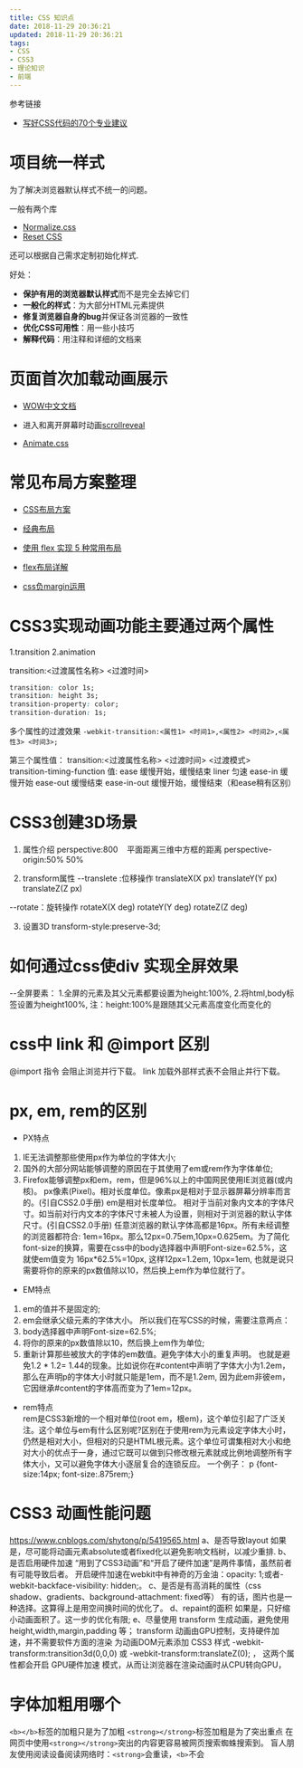 ```yaml
---
title: CSS 知识点
date: 2018-11-29 20:36:21
updated: 2018-11-29 20:36:21
tags:
- CSS
- CSS3
- 理论知识
- 前端
---
```


参考链接
- [写好CSS代码的70个专业建议](http://caibaojian.com/70-expert-ideas-for-better-css-coding.html)

# 项目统一样式

为了解决浏览器默认样式不统一的问题。

一般有两个库
- [Normalize.css](http://necolas.github.io/normalize.css/)
- [Reset CSS](https://meyerweb.com/eric/tools/css/reset/)

还可以根据自己需求定制初始化样式.

好处：
- **保护有用的浏览器默认样式**而不是完全去掉它们
- **一般化的样式**：为大部分HTML元素提供
- **修复浏览器自身的bug**并保证各浏览器的一致性
- **优化CSS可用性**：用一些小技巧
- **解释代码**：用注释和详细的文档来


# 页面首次加载动画展示
- [WOW中文文档](https://github.com/matthieua/WOW)

- 进入和离开屏幕时动画[scrollreveal]( https://github.com/jlmakes/scrollreveal.js)

- [Animate.css](https://daneden.github.io/animate.css/)


# 常见布局方案整理

- [CSS布局方案](https://segmentfault.com/a/1190000010989110)
- [经典布局](https://juejin.im/entry/591dc015da2f60005d25e6b0)
- [使用 flex 实现 5 种常用布局](https://segmentfault.com/a/1190000012275086)
- [flex布局详解](http://caibaojian.com/flexbox-guide.html)

- [css负margin运用](http://www.admin10000.com/document/9351.html)


# CSS3实现动画功能主要通过两个属性
1.transition
2.animation

transition:<过渡属性名称> <过渡时间>
```css
transition: color 1s;
transition: height 3s;
transition-property: color; 
transition-duration: 1s;
```
多个属性的过渡效果
`-webkit-transition:<属性1> <时间1>,<属性2> <时间2>,<属性3> <时间3>;`

第三个属性值：
transition:<过渡属性名称> <过渡时间> <过渡模式>   
transition-timing-function
值:  ease   缓慢开始，缓慢结束
    liner        匀速
    ease-in    缓慢开始
    ease-out    缓慢结束
    ease-in-out    缓慢开始，缓慢结束（和ease稍有区别）

# CSS3创建3D场景

1. 属性介绍
perspective:800    平面距离三维中方框的距离
perspective-origin:50% 50%

2. transform属性
--translete :位移操作
translateX(X px)
translateY(Y px)
translateZ(Z px)

--rotate：旋转操作
rotateX(X deg)
rotateY(Y deg)
rotateZ(Z deg)

3. 设置3D
transform-style:preserve-3d;

# 如何通过css使div 实现全屏效果
--全屏要素：
    1.全屏的元素及其父元素都要设置为height:100%,
    2.将html,body标签设置为height100%,
注：height:100%是跟随其父元素高度变化而变化的

# css中 link 和 @import 区别

@import 指令 会阻止浏览并行下载。
link 加载外部样式表不会阻止并行下载。

# px,  em,  rem的区别

- PX特点
1. IE无法调整那些使用px作为单位的字体大小;
2. 国外的大部分网站能够调整的原因在于其使用了em或rem作为字体单位;
3. Firefox能够调整px和em，rem，但是96%以上的中国网民使用IE浏览器(或内核)。
px像素(Pixel)。相对长度单位。像素px是相对于显示器屏幕分辨率而言的。(引自CSS2.0手册)
em是相对长度单位。
相对于当前对象内文本的字体尺寸。如当前对行内文本的字体尺寸未被人为设置，则相对于浏览器的默认字体尺寸。(引自CSS2.0手册)
任意浏览器的默认字体高都是16px。所有未经调整的浏览器都符合: 1em=16px。那么12px=0.75em,10px=0.625em。为了简化font-size的换算，需要在css中的body选择器中声明Font-size=62.5%，这就使em值变为 16px*62.5%=10px, 这样12px=1.2em, 10px=1em, 也就是说只需要将你的原来的px数值除以10，然后换上em作为单位就行了。
- EM特点
1. em的值并不是固定的;
2. em会继承父级元素的字体大小。
所以我们在写CSS的时候，需要注意两点：
1. body选择器中声明Font-size=62.5%;
2. 将你的原来的px数值除以10，然后换上em作为单位;
3. 重新计算那些被放大的字体的em数值。避免字体大小的重复声明。
也就是避免1.2 * 1.2= 1.44的现象。比如说你在#content中声明了字体大小为1.2em，那么在声明p的字体大小时就只能是1em，而不是1.2em, 因为此em非彼em，它因继承#content的字体高而变为了1em=12px。

- rem特点		
rem是CSS3新增的一个相对单位(root em，根em)，这个单位引起了广泛关注。这个单位与em有什么区别呢?区别在于使用rem为元素设定字体大小时，仍然是相对大小，但相对的只是HTML根元素。这个单位可谓集相对大小和绝对大小的优点于一身，通过它既可以做到只修改根元素就成比例地调整所有字体大小，又可以避免字体大小逐层复合的连锁反应。
一个例子：
p {font-size:14px; font-size:.875rem;}

# CSS3 动画性能问题
https://www.cnblogs.com/shytong/p/5419565.html
a、是否导致layout
如果是，尽可能将动画元素absolute或者fixed化以避免影响文档树，以减少重排.
b、是否启用硬件加速
“用到了CSS3动画”和“开启了硬件加速”是两件事情，虽然前者有可能导致后者。
开启硬件加速在webkit中有神奇的万金油：opacity: 1;或者-webkit-backface-visibility: hidden;。
c、是否是有高消耗的属性（css shadow、gradients、background-attachment: fixed等）
有的话，图片也是一种选择。这算得上是用空间换时间的优化了。
d、repaint的面积
如果是，只好缩小动画面积了。这一步的优化有限;
e、尽量使用 transform 生成动画，避免使用 height,width,margin,padding 等；
transform 动画由GPU控制，支持硬件加速，并不需要软件方面的渲染
为动画DOM元素添加 CSS3 样式
 -webkit-transform:transition3d(0,0,0) 或 -webkit-transform:translateZ(0); ，
这两个属性都会开启 GPU硬件加速 模式，从而让浏览器在渲染动画时从CPU转向GPU，

# 字体加粗用哪个

`<b></b>`标签的加粗只是为了加粗
`<strong></strong>`标签加粗是为了突出重点
在网页中使用`<strong></strong>`突出的内容更容易被网页搜索蜘蛛搜索到。
盲人朋友使用阅读设备阅读网络时：`<strong>`会重读，`<b>`不会
